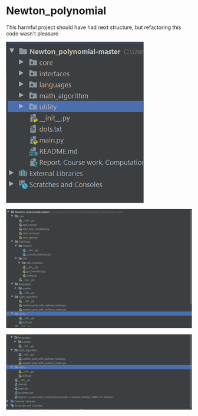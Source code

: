 # Newton_polynomial

This harmful project should have had next structure, but refactoring this code wasn't pleasure

![alt text](https://github.com/Nwke/Newton-Interpolation-Polynomial/blob/master/future_past_project_structure_scr3.png)

![alt text](https://github.com/Nwke/Newton-Interpolation-Polynomial/blob/master/future_past_project_structure_scr1.png)

![alt text](https://github.com/Nwke/Newton-Interpolation-Polynomial/blob/master/future_past_project_structure_scr2.png)
